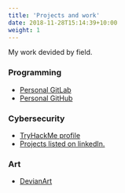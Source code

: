 ```yaml
---
title: 'Projects and work'
date: 2018-11-28T15:14:39+10:00
weight: 1
---
```


My work devided by field.

<!--more-->

### Programming

- [Personal GitLab](https://gitlab.ics.muni.cz/525073)
- [Personal GitHub](https://github.com/MatejSmycka)

### Cybersecurity

- [TryHackMe profile](https://tryhackme.com/p/matejsmycka)
- [Projects listed on linkedIn.](https://www.linkedin.com/in/mat%C4%9Bj-smy%C4%8Dka-7769b6214/details/projects)

### Art

- [DevianArt](https://www.deviantart.com/user6566454565446/gallery)
